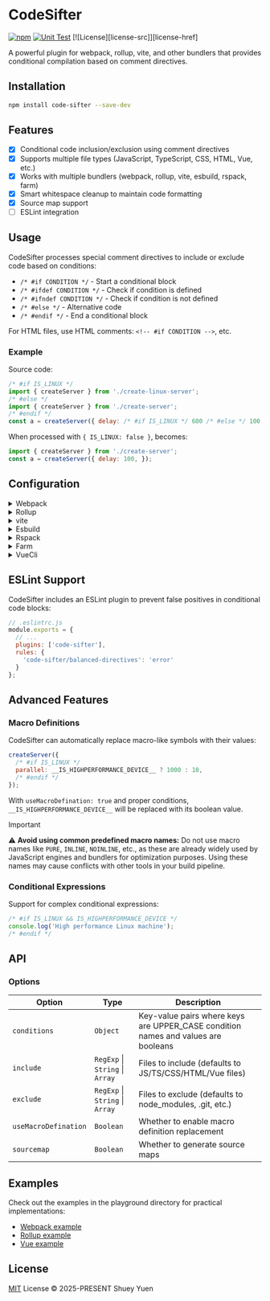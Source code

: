 # CodeSifter

[![npm](https://img.shields.io/npm/v/code-sifter.svg)](https://npmjs.com/package/code-sifter)
[![Unit Test](https://github.com/ShueyYuen/CodeSifter/actions/workflows/unit-test.yml/badge.svg)](https://github.com/ShueyYuen/CodeSifter/actions/workflows/unit-test.yml)
[![License][license-src]][license-href]

A powerful plugin for webpack, rollup, vite, and other bundlers that provides conditional compilation based on comment directives.

## Installation

```bash
npm install code-sifter --save-dev
```

## Features

- [x] Conditional code inclusion/exclusion using comment directives
- [x] Supports multiple file types (JavaScript, TypeScript, CSS, HTML, Vue, etc.)
- [x] Works with multiple bundlers (webpack, rollup, vite, esbuild, rspack, farm)
- [x] Smart whitespace cleanup to maintain code formatting
- [x] Source map support
- [ ] ESLint integration

## Usage

CodeSifter processes special comment directives to include or exclude code based on conditions:

- `/* #if CONDITION */` - Start a conditional block
- `/* #ifdef CONDITION */` - Check if condition is defined
- `/* #ifndef CONDITION */` - Check if condition is not defined
- `/* #else */` - Alternative code
- `/* #endif */` - End a conditional block

For HTML files, use HTML comments: `<!-- #if CONDITION -->`, etc.

### Example

Source code:
```javascript
/* #if IS_LINUX */
import { createServer } from './create-linux-server';
/* #else */
import { createServer } from './create-server';
/* #endif */
const a = createServer({ delay: /* #if IS_LINUX */ 600 /* #else */ 100 /* #endif */, });
```

When processed with `{ IS_LINUX: false }`, becomes:
```javascript
import { createServer } from './create-server';
const a = createServer({ delay: 100, });
```

## Configuration

<details>

<summary>Webpack</summary>

```javascript
// webpack.config.js
const ConditionalCode = require('code-sifter/webpack');

module.exports = {
  // ...
  plugins: [
    ConditionalCode({
      conditions: {
        IS_LINUX: false,
        IS_PRODUCTION: process.env.NODE_ENV === 'production'
      }
    })
  ]
};
```

</details>

<details>

<summary>Rollup</summary>

```javascript
// rollup.config.js
import ConditionalCode from 'code-sifter/rollup';

export default {
  // ...
  plugins: [
    ConditionalCode({
      conditions: {
        IS_LINUX: false,
        IS_PRODUCTION: process.env.NODE_ENV === 'production'
      }
    })
  ]
};
```

</details>

<details>

<summary>vite</summary>

```javascript
// vite.config.js
import { defineConfig } from 'vite';
import ConditionalCode from 'code-sifter/vite';

export default defineConfig({
  plugins: [
    ConditionalCode({
      conditions: {
        IS_LINUX: false,
        IS_PRODUCTION: process.env.NODE_ENV === 'production'
      }
    })
  ]
});
```

</details>

<details>

<summary>Esbuild</summary>

```javascript
// esbuild.config.js
import { build } from 'esbuild';
import ConditionalCode from 'code-sifter/esbuild';

build({
  plugins: [
    ConditionalCode({
      conditions: {
        IS_LINUX: false,
        IS_PRODUCTION: process.env.NODE_ENV === 'production'
      }
    })
  ],
});
```

</details>

<details>

<summary>Rspack</summary>

```javascript
// rspack.config.js
import ConditionalCode from 'code-sifter/rspack';

export default {
  plugins: [
    ConditionalCode({
      conditions: {
        IS_LINUX: false,
        IS_PRODUCTION: process.env.NODE_ENV === 'production'
      }
    })
  ]
};
```

</details>

<details>

<summary>Farm</summary>

```javascript
// farm.config.js
import ConditionalCode from 'code-sifter/farm';

export default {
  plugins: [
    ConditionalCode({
      conditions: {
        IS_LINUX: false,
        IS_PRODUCTION: process.env.NODE_ENV === 'production'
      }
    })
  ]
};
```

</details>

<details>

<summary>VueCli</summary>

```javascript
// vue.config.js
const ConditionalCode = require('code-sifter/vueCli');

module.exports = {
  // ...
  configureWebpack: {
    plugins: [
      ConditionalCode({
        conditions: {
          IS_LINUX: false,
          IS_PRODUCTION: process.env.NODE_ENV === 'production'
        }
      })
    ]
  }
};
```

</details>

## ESLint Support

CodeSifter includes an ESLint plugin to prevent false positives in conditional code blocks:

```javascript
// .eslintrc.js
module.exports = {
  // ...
  plugins: ['code-sifter'],
  rules: {
    'code-sifter/balanced-directives': 'error'
  }
};
```

## Advanced Features

### Macro Definitions

CodeSifter can automatically replace macro-like symbols with their values:

```javascript
createServer({
  /* #if IS_LINUX */
  parallel: __IS_HIGHPERFORMANCE_DEVICE__ ? 1000 : 10,
  /* #endif */
});
```

With `useMacroDefination: true` and proper conditions, `__IS_HIGHPERFORMANCE_DEVICE__` will be replaced with its boolean value.

> [!IMPORTANT]
> ⚠️ **Avoid using common predefined macro names:** Do not use macro names like `PURE`, `INLINE`, `NOINLINE`, etc., as these are already widely used by JavaScript engines and bundlers for optimization purposes. Using these names may cause conflicts with other tools in your build pipeline.

### Conditional Expressions

Support for complex conditional expressions:

```javascript
/* #if IS_LINUX && IS_HIGHPERFORMANCE_DEVICE */
console.log('High performance Linux machine');
/* #endif */
```

## API

### Options

| Option | Type | Description |
|--------|------|-------------|
| `conditions` | `Object` | Key-value pairs where keys are UPPER_CASE condition names and values are booleans |
| `include` | `RegExp` \| `String` \| `Array` | Files to include (defaults to JS/TS/CSS/HTML/Vue files) |
| `exclude` | `RegExp` \| `String` \| `Array` | Files to exclude (defaults to node_modules, .git, etc.) |
| `useMacroDefination` | `Boolean` | Whether to enable macro definition replacement |
| `sourcemap` | `Boolean` | Whether to generate source maps |

## Examples

Check out the examples in the playground directory for practical implementations:
- [Webpack example](https://github.com/ShueyYuen/CodeSifter/tree/main/playground/webpack-example)
- [Rollup example](https://github.com/ShueyYuen/CodeSifter/tree/main/playground/rollup-example)
- [Vue example](https://github.com/ShueyYuen/CodeSifter/tree/main/playground/vue-example)

## License

[MIT](https://github.com/ShueyYuen/CodeSifter/blob/main/LICENSE) License © 2025-PRESENT Shuey Yuen
